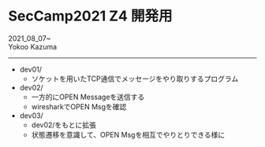# SecCamp2021 Z4 開発用
2021_08_07~  
Yokoo Kazuma  

---
- dev01/
  - ソケットを用いたTCP通信でメッセージをやり取りするプログラム  
- dev02/ 
  - 一方的にOPEN Messageを送信する  
  - wiresharkでOPEN Msgを確認  
- dev03/ 
  - dev02/をもとに拡張
  - 状態遷移を意識して、OPEN Msgを相互でやりとりできる様に  


